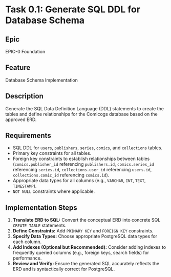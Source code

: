 # Task 0.1: Generate SQL DDL for Database Schema

## Epic
EPIC-0 Foundation

## Feature
Database Schema Implementation

## Description
Generate the SQL Data Definition Language (DDL) statements to create the tables and define relationships for the Comicogs database based on the approved ERD.

## Requirements
- SQL DDL for `users`, `publishers`, `series`, `comics`, and `collections` tables.
- Primary key constraints for all tables.
- Foreign key constraints to establish relationships between tables (`comics.publisher_id` referencing `publishers.id`, `comics.series_id` referencing `series.id`, `collections.user_id` referencing `users.id`, `collections.comic_id` referencing `comics.id`).
- Appropriate data types for all columns (e.g., `VARCHAR`, `INT`, `TEXT`, `TIMESTAMP`).
- `NOT NULL` constraints where applicable.

## Implementation Steps
1.  **Translate ERD to SQL:** Convert the conceptual ERD into concrete SQL `CREATE TABLE` statements.
2.  **Define Constraints:** Add `PRIMARY KEY` and `FOREIGN KEY` constraints.
3.  **Specify Data Types:** Choose appropriate PostgreSQL data types for each column.
4.  **Add Indexes (Optional but Recommended):** Consider adding indexes to frequently queried columns (e.g., foreign keys, search fields) for performance.
5.  **Review and Verify:** Ensure the generated SQL accurately reflects the ERD and is syntactically correct for PostgreSQL.
